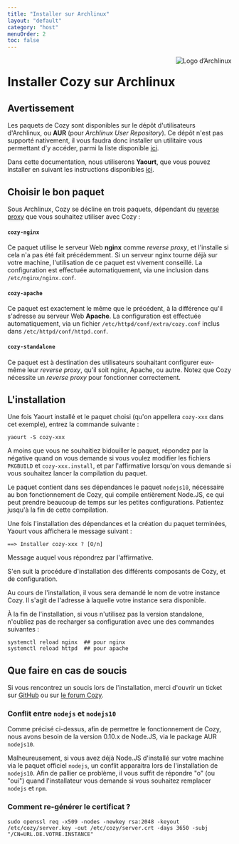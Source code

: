 ```yaml
---
title: "Installer sur Archlinux"
layout: "default"
category: "host"
menuOrder: 2
toc: false
---
```



<div style="height: 0; overflow: shown; text-align: right">
<img alt="Logo d’Archlinux" src="/assets/images/archlinux-logo.png">
</div>

# Installer Cozy sur Archlinux

## Avertissement

Les paquets de Cozy sont disponibles sur le dépôt d'utilisateurs d'Archlinux, ou **AUR** (pour *Archlinux User Repository*). Ce dépôt n'est pas supporté nativement, il vous faudra donc installer un utilitaire vous permettant d'y accéder, parmi la liste disponible [ici](https://wiki.archlinux.org/index.php/AUR_helpers).

Dans cette documentation, nous utiliserons **Yaourt**, que vous pouvez installer en suivant les instructions disponibles [ici](https://archlinux.fr/yaourt).

## Choisir le bon paquet

Sous Archlinux, Cozy se décline en trois paquets, dépendant du [reverse proxy](https://fr.wikipedia.org/wiki/Proxy_inverse) que vous souhaitez utiliser avec Cozy :

#### `cozy-nginx`

Ce paquet utilise le serveur Web **nginx** comme *reverse proxy*, et l'installe si cela n'a pas été fait précédemment. Si un serveur nginx tourne déjà sur votre machine, l'utilisation de ce paquet est vivement conseillé. La configuration est effectuée automatiquement, via une inclusion dans `/etc/nginx/nginx.conf`.

#### `cozy-apache`

Ce paquet est exactement le même que le précédent, à la différence qu'il s'adresse au serveur Web **Apache**. La configuration est effectuée automatiquement, via un fichier `/etc/httpd/conf/extra/cozy.conf` inclus dans `/etc/httpd/conf/httpd.conf`.

#### `cozy-standalone`

Ce paquet est à destination des utilisateurs souhaitant configurer eux-même leur *reverse proxy*, qu'il soit nginx, Apache, ou autre. Notez que Cozy nécessite un *reverse proxy* pour fonctionner correctement.

## L'installation

Une fois Yaourt installé et le paquet choisi (qu'on appellera `cozy-xxx` dans cet exemple), entrez la commande suivante :

```
yaourt -S cozy-xxx
```

A moins que vous ne souhaitiez bidouiller le paquet, répondez par la négative quand on vous demande si vous voulez modifier les fichiers `PKGBUILD` et `cozy-xxx.install`, et par l'affirmative lorsqu'on vous demande si vous souhaitez lancer la compilation du paquet.

Le paquet contient dans ses dépendances le paquet `nodejs10`, nécessaire au bon fonctionnement de Cozy, qui compile entièrement Node.JS, ce qui peut prendre beaucoup de temps sur les petites configurations. Patientez jusqu'à la fin de cette compilation.

Une fois l'installation des dépendances et la création du paquet terminées, Yaourt vous affichera le message suivant :

```
==> Installer cozy-xxx ? [O/n]
```
Message auquel vous répondrez par l'affirmative.

S'en suit la procédure d'installation des différents composants de Cozy, et de configuration.

Au cours de l'installation, il vous sera demandé le nom de votre instance Cozy. Il s'agit de l'adresse à laquelle votre instance sera disponible.

À la fin de l'installation, si vous n'utilisez pas la version standalone, n'oubliez pas de recharger sa configuration avec une des commandes suivantes :

    systemctl reload nginx  ## pour nginx
    systemctl reload httpd  ## pour apache

## Que faire en cas de soucis

Si vous rencontrez un soucis lors de l'installation, merci d'ouvrir un ticket sur [GitHub](https://github.com/babolivier/cozy-archlinux) ou sur [le forum Cozy](https://forum.cozy.io/t/cozy-sur-archlinux/1341).

### Conflit entre `nodejs` et `nodejs10`

Comme précisé ci-dessus, afin de permettre le fonctionnement de Cozy, nous avons besoin de la version 0.10.x de Node.JS, via le package AUR `nodejs10`.

Malheureusement, si vous avez déjà Node.JS d'installé sur votre machine via le paquet officiel `nodejs`, un conflit apparaitra lors de l'installation de `nodejs10`. Afin de pallier ce problème, il vous suffit de répondre "o" (ou "oui") quand l'installateur vous demande si vous souhaitez remplacer `nodejs` et `npm`.

### Comment re-générer le certificat ?

    sudo openssl req -x509 -nodes -newkey rsa:2048 -keyout /etc/cozy/server.key -out /etc/cozy/server.crt -days 3650 -subj "/CN=URL.DE.VOTRE.INSTANCE"
